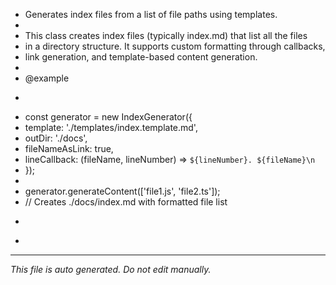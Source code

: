 * Generates index files from a list of file paths using templates.
 * 
 * This class creates index files (typically index.md) that list all the files
 * in a directory structure. It supports custom formatting through callbacks,
 * link generation, and template-based content generation.
 * 
 * @example
 * ```typescript
 * const generator = new IndexGenerator({
 *   template: './templates/index.template.md',
 *   outDir: './docs',
 *   fileNameAsLink: true,
 *   lineCallback: (fileName, lineNumber) => `${lineNumber}. ${fileName}\n`
 * });
 * 
 * generator.generateContent(['file1.js', 'file2.ts']);
 * // Creates ./docs/index.md with formatted file list
 * ```
 *

---

*This file is auto generated. Do not edit manually.*